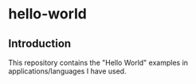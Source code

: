# hello-world

## Introduction

This repository contains the "Hello World" examples in applications/languages I have used.
